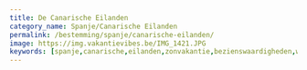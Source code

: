 ```yaml
---
title: De Canarische Eilanden
category_name: Spanje/Canarische Eilanden
permalink: /bestemming/spanje/canarische-eilanden/
image: https://img.vakantievibes.be/IMG_1421.JPG
keywords: [spanje,canarische,eilanden,zonvakantie,bezienswaardigheden,wattedoen,wandelen]
---
```

